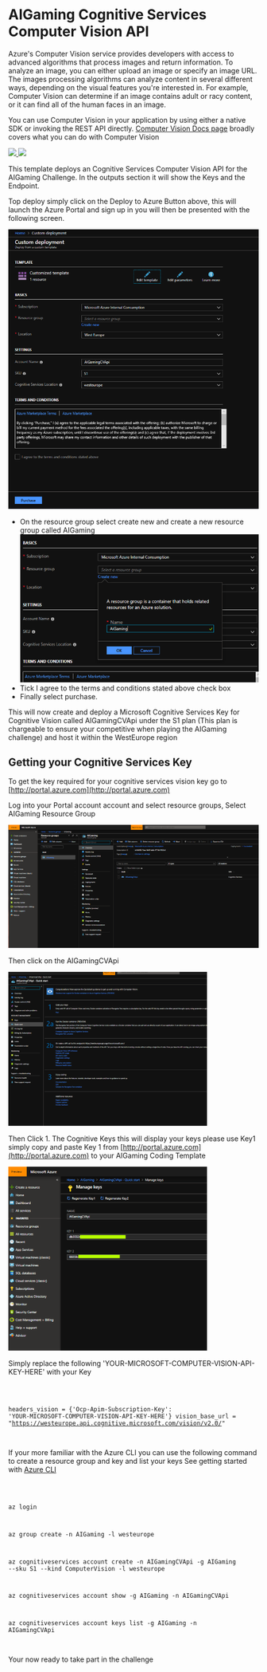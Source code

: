 # AIGaming Cognitive Services Computer Vision API

Azure's Computer Vision service provides developers with access to advanced algorithms that process images and return information. To analyze an image, you can either upload an image or specify an image URL. The images processing algorithms can analyze content in several different ways, depending on the visual features you're interested in. For example, Computer Vision can determine if an image contains adult or racy content, or it can find all of the human faces in an image.

You can use Computer Vision in your application by using either a native SDK or invoking the REST API directly. [Computer Vision Docs page](https://docs.microsoft.com/en-us/azure/cognitive-services/Computer-vision/Home) broadly covers what you can do with Computer Vision

<a href="https://portal.azure.com/#create/Microsoft.Template/uri/https%3A%2F%2Fraw.githubusercontent.com%2Fleestott%2FAigaming%2Fmaster%2Fazuredeploy.json" target="_blank">
<img src="https://github.com/leestott/Aigaming/blob/master/Images/deploytoazure.png"/>
</a>
<a href="http://armviz.io/#/?load=https%3A%2F%2Fraw.githubusercontent.com%2Fleestott%2FAigaming%2Fmaster%2Fazuredeploy.json" target="_blank">
<img src="https://github.com/leestott/Aigaming/blob/master/Images/visualizebutton.png"/>
</a>

This template deploys an Cognitive Services Computer Vision API for the AIGaming Challenge.
In the outputs section it will show the Keys and the Endpoint.

Top deploy simply click on the Deploy to Azure Button above, this will launch the Azure Portal and sign up in you will then be presented with the following screen.

![AzureDeploy](/Images/Deploy.PNG)

* On the resource group select create new and create a new resource group called AIGaming
![ResourceGroupName](/Images/Aigaming.PNG)
* Tick I agree to the terms and conditions stated above check box
* Finally select purchase.

This will now create and deploy a Microsoft Cognitive Services Key for Cognitive Vision called AIGamingCVApi under the S1 plan (This plan is chargeable to ensure your competitive when playing the AIGaming challenge) and host it within the WestEurope region

## Getting your Cognitive Services Key

To get the key required for your cognitive services vision key go to [http://portal.azure.com](http://portal.azure.com)

Log into your Portal account account and select resource groups, Select AIGaming Resource Group

![ResourceGroups](/Images/Cognitive.png)

Then click on the AIGamingCVApi

![CognitiveKey](/Images/CognitiveKey.png)

Then Click 1. The Cognitive Keys this will display your keys please use Key1 simply copy and paste Key 1 from [http://portal.azure.com](http://portal.azure.com) to your AIGaming Coding Template

![Key](/Images/Key.png)

Simply replace the following 'YOUR-MICROSOFT-COMPUTER-VISION-API-KEY-HERE' with your Key

<code>

headers_vision = {'Ocp-Apim-Subscription-Key': 'YOUR-MICROSOFT-COMPUTER-VISION-API-KEY-HERE'}
vision_base_url = "https://westeurope.api.cognitive.microsoft.com/vision/v2.0/"

</code>

If your more familiar with the Azure CLI you can use the following command to create a resource group and key and list your keys
See getting started with [Azure CLI](https://docs.microsoft.com/en-us/cli/azure/get-started-with-azure-cli?view=azure-cli-latest)

<code>

az login

az group create -n AIGaming -l westeurope

az cognitiveservices account create -n AIGamingCVApi -g AIGaming --sku S1 --kind ComputerVision -l westeurope

az cognitiveservices account show -g AIGaming -n AIGamingCVApi

az cognitiveservices account keys list -g AIGaming -n AIGamingCVApi

</code>

Your now ready to take part in the challenge